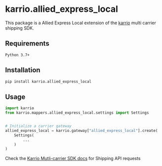 
# karrio.allied_express_local

This package is a Allied Express Local extension of the [karrio](https://pypi.org/project/karrio) multi carrier shipping SDK.

## Requirements

`Python 3.7+`

## Installation

```bash
pip install karrio.allied_express_local
```

## Usage

```python
import karrio
from karrio.mappers.allied_express_local.settings import Settings


# Initialize a carrier gateway
allied_express_local = karrio.gateway["allied_express_local"].create(
    Settings(
        ...
    )
)
```

Check the [Karrio Mutli-carrier SDK docs](https://docs.karrio.io) for Shipping API requests
